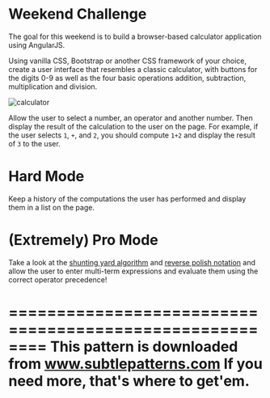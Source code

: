 # Weekend Challenge

The goal for this weekend is to build a browser-based calculator application using AngularJS.

Using vanilla CSS, Bootstrap or another CSS framework of your choice, create a user interface that resembles a classic calculator, with buttons for the digits 0-9 as well as the four basic operations addition, subtraction, multiplication and division.

![calculator](http://content.mycutegraphics.com/graphics/school/cartoon-calculator.png)

Allow the user to select a number, an operator and another number. Then display the result of the calculation to the user on the page. For example, if the user selects `1`, `+`, and `2`, you should compute `1+2` and display the result of `3` to the user.

# Hard Mode
Keep a history of the computations the user has performed and display them in a list on the page.

# (Extremely) Pro Mode
Take a look at the [shunting yard algorithm](https://en.wikipedia.org/wiki/Shunting-yard_algorithm)
and [reverse polish notation](https://en.wikipedia.org/wiki/Reverse_Polish_notation) and allow the user to enter multi-term expressions and evaluate them using the correct operator precedence!

========================================================
 This pattern is downloaded from www.subtlepatterns.com
 If you need more, that's where to get'em.
 ========================================================
